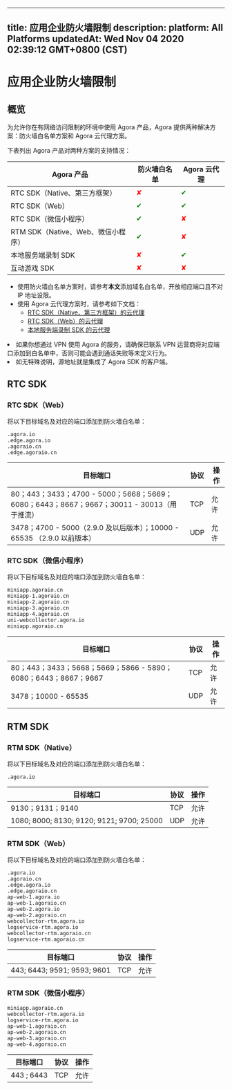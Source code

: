 
---
title: 应用企业防火墙限制
description: 
platform: All Platforms
updatedAt: Wed Nov 04 2020 02:39:12 GMT+0800 (CST)
---
# 应用企业防火墙限制
## 概览

为允许你在有网络访问限制的环境中使用 Agora 产品，Agora 提供两种解决方案：防火墙白名单方案和 Agora 云代理方案。

下表列出 Agora 产品对两种方案的支持情况：

|Agora 产品| 防火墙白名单|Agora 云代理|
|---------|-------------------|------------------|
|RTC SDK（Native、第三方框架）| <font color="red">✘ | <font color="green">✔ |
|RTC SDK（Web） | <font color="green">✔ | <font color="green">✔|
|RTC SDK（微信小程序）|<font color="green"> ✔ | <font color="red">✘ |
|RTM SDK（Native、Web、微信小程序）|<font color="green"> ✔ | <font color="red">✘ |
|本地服务端录制 SDK| <font color="red">✘ | <font color="green">✔ |
|互动游戏 SDK | <font color="red">✘ | <font color="red">✘ |

- 使用防火墙白名单方案时，请参考**本文**添加域名白名单，开放相应端口且不对 IP 地址设限。
- 使用 Agora 云代理方案时，请参考如下文档：
    - [RTC SDK（Native、第三方框架）的云代理](../../cn/Agora%20Platform/cloudproxy_native.md)
    - [RTC SDK（Web）的云代理](../../cn/Agora%20Platform/cloud_proxy_web.md)
    - [本地服务端录制 SDK 的云代理](../../cn/Agora%20Platform/cloudproxy_recording.md)

<div class="alert note"><li>如果你想通过 VPN 使用 Agora 的服务，请确保已联系 VPN 运营商将对应端口添加到白名单中，否则可能会遇到通话失败等未定义行为。</li><li>如无特殊说明，源地址就是集成了 Agora SDK 的客户端。</li></div>

## RTC SDK

### RTC SDK（Web）

将以下目标域名及对应的端口添加到防火墙白名单：

```
.agora.io
.edge.agora.io
.agoraio.cn
.edge.agoraio.cn
```

| 目标端口 | 协议 | 操作 |
| -------------- | ----------------- | -------------|
|  80；443；3433；4700 - 5000；5668；5669；6080；6443；8667；9667；30011 - 30013（用于推流）| TCP | 允许 
|  3478；4700 - 5000（2.9.0 及以后版本）；10000 - 65535 （2.9.0 以前版本）| UDP | 允许 |


### RTC SDK（微信小程序）

将以下目标域名及对应的端口添加到防火墙白名单：

```
miniapp.agoraio.cn
miniapp-1.agoraio.cn
miniapp-2.agoraio.cn
miniapp-3.agoraio.cn
miniapp-4.agoraio.cn
uni-webcollector.agora.io
miniapp.agoraio.cn
```

| 目标端口 | 协议 | 操作 |
| ---------------| -------- | ------------ |
| 80；443；3433；5668；5669；5866 - 5890；6080；6443；8667；9667 | TCP | 允许 |
| 3478；10000 - 65535 | UDP | 允许 |

## RTM SDK

### RTM SDK（Native）

将以下目标域名及对应的端口添加到防火墙白名单：

```
.agora.io
```

| 目标端口 | 协议 | 操作 |
| -------------- | ---------- | -------------- |
| 9130；9131；9140 | TCP | 允许 |
| 1080; 8000; 8130;  9120; 9121; 9700; 25000 | UDP | 允许 |

### RTM SDK（Web）

将以下目标域名及对应的端口添加到防火墙白名单：

```
.agora.io
.agoraio.cn
.edge.agora.io
.edge.agoraio.cn
ap-web-1.agora.io
ap-web-1.agoraio.cn
ap-web-2.agora.io
ap-web-2.agoraio.cn
webcollector-rtm.agora.io
logservice-rtm.agora.io
webcollector-rtm.agoraio.cn
logservice-rtm.agoraio.cn
```

| 目标端口 | 协议 | 操作 |
| --------------- | ------------ | ------------ |
| 443; 6443; 9591; 9593; 9601 | TCP | 允许 |

### RTM SDK（微信小程序）

```
miniapp.agoraio.cn
webcollector-rtm.agora.io
logservice-rtm.agora.io
ap-web-1.agoraio.cn
ap-web-2.agoraio.cn
ap-web-3.agoraio.cn
ap-web-4.agoraio.cn
```

| 目标端口 | 协议 | 操作 |
| --------------- | ------------ | ------------ |
| 443 ; 6443 | TCP | 允许 |
